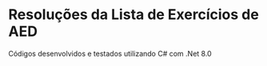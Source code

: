 # Resoluções da Lista de Exercícios de AED

Códigos desenvolvidos e testados utilizando C# com .Net 8.0

